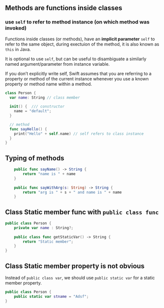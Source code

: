 
## Methods are functions inside classes


### use `self` to refer to method instance (on which method was invoked)

Functions inside classes (or methods), have an **implicit parameter** `self` to refer to the same object, during exectuion of the method, it is also known as `this` in Java.

It is optional to use `self`, but can be useful to disambiguate a similarly named argument/parameter from instance variable.

If you don’t explicitly write self, Swift assumes that you are referring to a property or method of the current instance whenever you use a known property or method name within a method.

```swift
class Person {
  var name: String // class member
  
  init() {  /// constructor
    name = "default";
  }

  // method
  func sayHello() {
    print("Hello" + self.name) // self refers to class instance
  }
}
```


## Typing of methods


```swift
    public func sayName() -> String {
        return "name is " + name
    }
    
    public func sayWithArg(s: String) -> String {
        return "arg is " + s + " and name is " + name
    }
```


## Class Static member func with `public class func` 

```swift
public class Person {
    private var name : String?;
    
    public class func getStaticVar() -> String {
        return "Static member";
    }   
}
```


## Class Static member property is not obvious

Instead of `public class var`, we should use `public static var` for a static member property.

```swift
public class Person {
    public static var stname = "Adsf";
}
```


